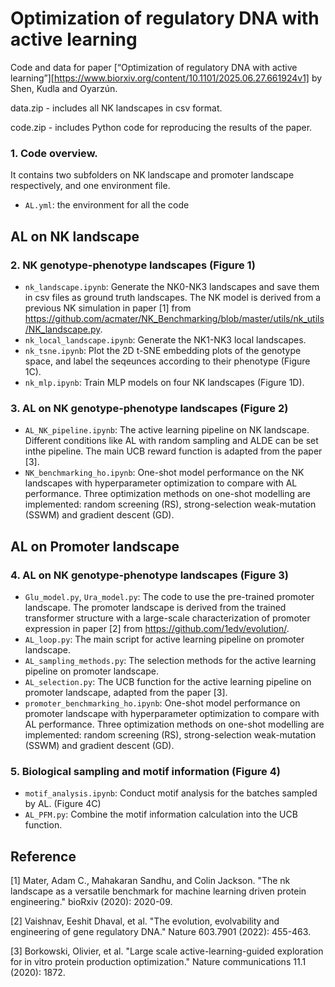 # Optimization of regulatory DNA with active learning

Code and data for paper [“Optimization of regulatory DNA with active learning”][https://www.biorxiv.org/content/10.1101/2025.06.27.661924v1] by Shen, Kudla and Oyarzún.

data.zip - includes all NK landscapes in csv format.
 
code.zip - includes Python code for reproducing the results of the paper.

### 1. Code overview.
It contains two subfolders on NK landscape and promoter landscape respectively, and one environment file.
- `AL.yml`: the environment for all the code

## AL on NK landscape 
### 2. NK genotype-phenotype landscapes (Figure 1)
- `nk_landscape.ipynb`: Generate the NK0-NK3 landscapes and save them in csv files as ground truth landscapes. The NK model is derived from a previous NK simulation in paper [1] from https://github.com/acmater/NK_Benchmarking/blob/master/utils/nk_utils/NK_landscape.py. 
- `nk_local_landscape.ipynb`: Generate the NK1-NK3 local landscapes. 
- `nk_tsne.ipynb`: Plot the 2D t-SNE embedding plots of the genotype space, and label the seqeunces according to their phenotype (Figure 1C).
- `nk_mlp.ipynb`: Train MLP models on four NK landscapes (Figure 1D).

### 3. AL on NK genotype-phenotype landscapes (Figure 2)
- `AL_NK_pipeline.ipynb`: The active learning pipeline on NK landscape. Different conditions like AL with random sampling and ALDE can be set inthe pipeline. The main UCB reward function is adapted from the paper [3].
- `NK_benchmarking_ho.ipynb`: One-shot model performance on the NK landscapes with hyperparameter optimization to compare with AL performance. Three optimization methods on one-shot modelling are implemented: random screening (RS), strong-selection weak-mutation (SSWM) and gradient descent (GD).

## AL on Promoter landscape
### 4. AL on NK genotype-phenotype landscapes (Figure 3)
- `Glu_model.py`, `Ura_model.py`: The code to use the pre-trained promoter landscape. The promoter landscape is derived from the trained transformer structure with a large-scale characterization of promoter expression in paper [2] from https://github.com/1edv/evolution/.
- `AL_loop.py`: The main script for active learning pipeline on promoter landscape.
- `AL_sampling_methods.py`: The selection methods for the active learning pipeline on promoter landscape.
- `AL_selection.py`: The UCB function for the active learning pipeline on promoter landscape, adapted from the paper [3].
- `promoter_benchmarking_ho.ipynb`:  One-shot model performance on promoter landscape with hyperparameter optimization to compare with AL performance. Three optimization methods on one-shot modelling are implemented: random screening (RS), strong-selection weak-mutation (SSWM) and gradient descent (GD).
  
### 5. Biological sampling and motif information (Figure 4)
- `motif_analysis.ipynb`: Conduct motif analysis for the batches sampled by AL. (Figure 4C)
- `AL_PFM.py`: Combine the motif information calculation into the UCB function.



## Reference
[1] Mater, Adam C., Mahakaran Sandhu, and Colin Jackson. "The nk landscape as a versatile benchmark for machine learning driven protein engineering." bioRxiv (2020): 2020-09.

[2] Vaishnav, Eeshit Dhaval, et al. "The evolution, evolvability and engineering of gene regulatory DNA." Nature 603.7901 (2022): 455-463.

[3] Borkowski, Olivier, et al. "Large scale active-learning-guided exploration for in vitro protein production optimization." Nature communications 11.1 (2020): 1872.
